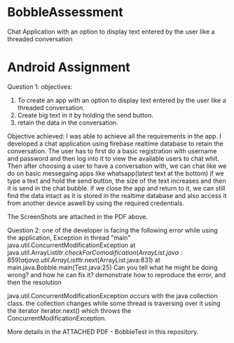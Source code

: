 # BobbleAssessment
Chat Application with an option to display text entered by the user like a threaded conversation 
# Android Assignment

Question 1:
 objectives:
  1. To create an app with an option to display text entered by the user like a threaded conversation.
  2. Create big text in it by holding the send button.
  3. retain the data in the conversation.
 
 Objective achieved:
 I was able to achieve all the requirements in the app. I developed a chat application using firebase realtime database to retain the conversation.
 The user has to first do a basic registration with username and password and then log into it to view the available users to chat whit.
 Then after choosing a user to  have a conversation with, we can chat like we do on basic messegaing apps like whatsapp(latest text at the bottom)
 if we type a text and hold the send button, the size of the text increases and then it is send in the chat bubble.
 if we close the app and return to it, we can still find the data intact as it is stored in the realtime database and also access it from another device aswell by using the required credentials.
 
 The ScreenShots are attached in the PDF above.
 
Question 2:
  one of the developer is facing the following error while using the application,
  Exception in thread "main" java.util.ConcurrentModificationException
    at java.util.ArrayList$Itr.checkForComodification(ArrayList.java:859)
    at java.util.ArrayList$Itr.next(ArrayList.java:831)
    at main.java.Bobble.main(Test.java:25)
  Can you tell what he might be doing wrong? and how he can fix it? demonstrate how to
  reproduce the error, and then the resolution

java.util.ConcurrentModificationException occurs with the java collection class. the collection changes while some thread is traversing over it using the iterator iterator.next() which throws the ConcurrentModificationException.

More details in the ATTACHED PDF - BobbleTest in this repository.
  
